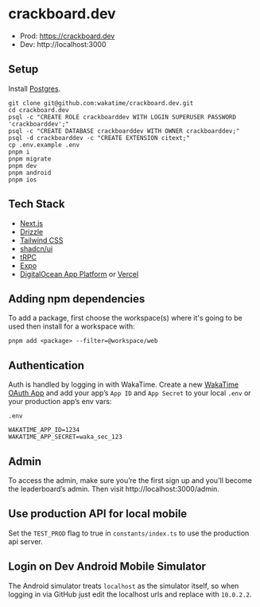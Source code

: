 # crackboard.dev

- Prod: https://crackboard.dev
- Dev: http://localhost:3000

## Setup

Install [Postgres](https://postgresapp.com/).

```
git clone git@github.com:wakatime/crackboard.dev.git
cd crackboard.dev
psql -c "CREATE ROLE crackboarddev WITH LOGIN SUPERUSER PASSWORD 'crackboarddev';"
psql -c "CREATE DATABASE crackboarddev WITH OWNER crackboarddev;"
psql -d crackboarddev -c "CREATE EXTENSION citext;"
cp .env.example .env
pnpm i
pnpm migrate
pnpm dev
pnpm android
pnpm ios
```

## Tech Stack

- [Next.js](https://nextjs.org)
- [Drizzle](https://orm.drizzle.team/docs/overview)
- [Tailwind CSS](https://tailwindcss.com)
- [shadcn/ui](https://ui.shadcn.com/docs)
- [tRPC](https://trpc.io)
- [Expo](https://expo.dev/)
- [DigitalOcean App Platform](https://www.digitalocean.com/products/app-platform) or [Vercel](https://vercel.com/)

## Adding npm dependencies

To add a package, first choose the workspace(s) where it's going to be used then install for a workspace with:

`pnpm add <package> --filter=@workspace/web`

## Authentication

Auth is handled by logging in with WakaTime.
Create a new [WakaTime OAuth App](https://wakatime.com/apps) and add your app’s `App ID` and `App Secret` to your local `.env` or your production app’s env vars:

`.env`

```
WAKATIME_APP_ID=1234
WAKATIME_APP_SECRET=waka_sec_123
```

## Admin

To access the admin, make sure you’re the first sign up and you'll become the leaderboard’s admin.
Then visit http://localhost:3000/admin.

## Use production API for local mobile

Set the `TEST_PROD` flag to true in `constants/index.ts` to use the production api server.

## Login on Dev Android Mobile Simulator

The Android simulator treats `localhost` as the simulator itself, so when logging in via GitHub just edit the localhost urls and replace with `10.0.2.2`.
